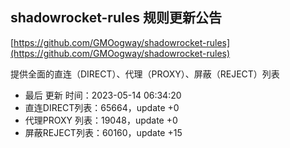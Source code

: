## shadowrocket-rules 规则更新公告

[https://github.com/GMOogway/shadowrocket-rules](https://github.com/GMOogway/shadowrocket-rules)

提供全面的直连（DIRECT）、代理（PROXY）、屏蔽（REJECT）列表
- 最后 更新 时间：2023-05-14 06:34:20
- 直连DIRECT列表：65664，update +0
- 代理PROXY 列表：19048，update +0
- 屏蔽REJECT列表：60160，update +15